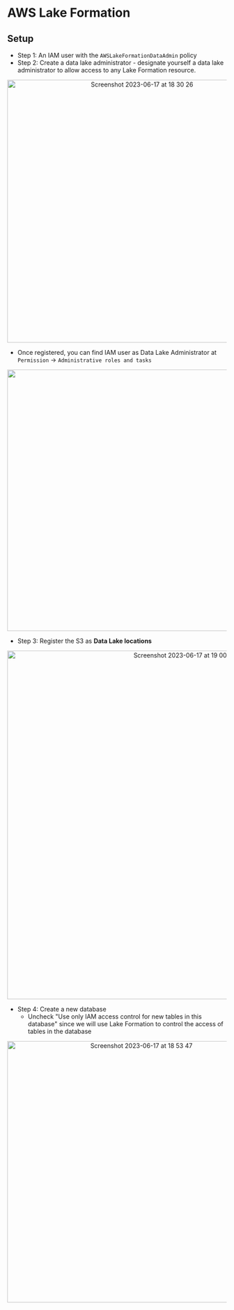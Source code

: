 # AWS Lake Formation
## Setup
- Step 1: An IAM user with the `AWSLakeFormationDataAdmin` policy
- Step 2: Create a data lake administrator - designate yourself a data lake administrator to allow access to any Lake Formation resource.
<p align="center"><img width="603" alt="Screenshot 2023-06-17 at 18 30 26" src="https://github.com/CodexploreRepo/aws/assets/64508435/ec922d02-e91b-453a-89ec-6ec9d5de7f31"></p>

  - Once registered, you can find IAM user as Data Lake Administrator at `Permission` &#8594; `Administrative roles and tasks`
  <p align="center"><img width="600" src="https://github.com/CodexploreRepo/aws/assets/64508435/75b5c419-de73-47bf-9c22-2bb5eea8b0d8"></p>

- Step 3: Register the S3 as **Data Lake locations** 
<p align="center"><img width="800" alt="Screenshot 2023-06-17 at 19 00 46" src="https://github.com/CodexploreRepo/aws/assets/64508435/ea877c06-bfc3-4841-a49f-033a803c0f12"></p>


- Step 4: Create a new database
  - Uncheck "Use only IAM access control for new tables in this database" since we will use Lake Formation to control the access of tables in the database
<p align="center"><img width="600" alt="Screenshot 2023-06-17 at 18 53 47" src="https://github.com/CodexploreRepo/aws/assets/64508435/b1df2f53-6a51-47c0-bf25-66796f6bb9c1"></p>


